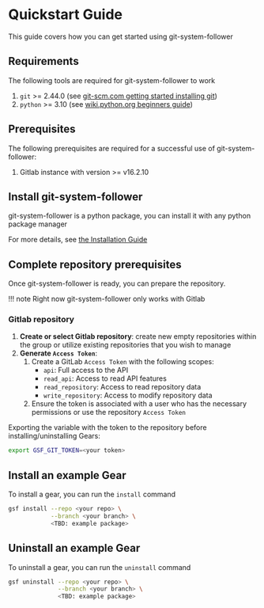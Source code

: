 # Quickstart Guide
This guide covers how you can get started using git-system-follower

## Requirements
The following tools are required for git-system-follower to work

1. `git` >= 2.44.0 (see [git-scm.com getting started installing git](https://git-scm.com/book/en/v2/Getting-Started-Installing-Git))
2. `python` >= 3.10 (see [wiki.python.org beginners guide](https://wiki.python.org/moin/BeginnersGuide/Download))

## Prerequisites
The following prerequisites are required for a successful use of git-system-follower:

1. Gitlab instance with version >= v16.2.10

## Install git-system-follower
git-system-follower is a python package, you can install it with any python package manager

For more details, see [the Installation Guide](installation.md)

## Complete repository prerequisites
Once git-system-follower is ready, you can prepare the repository.

!!! note
    Right now git-system-follower only works with Gitlab

### Gitlab repository
1. **Create or select Gitlab repository**: create new empty repositories within the group or utilize existing repositories that you wish to manage
2. **Generate `Access Token`**:  
    1. Create a GitLab `Access Token` with the following scopes:
        * `api`: Full access to the API
        * `read_api`: Access to read API features
        * `read_repository`: Access to read repository data
        * `write_repository`: Access to modify repository data
    2. Ensure the token is associated with a user who has the necessary permissions or use the repository `Access Token`

Exporting the variable with the token to the repository before installing/uninstalling Gears:
```bash
export GSF_GIT_TOKEN=<your token>
```

## Install an example Gear
To install a gear, you can run the `install` command
```bash
gsf install --repo <your repo> \
            --branch <your branch> \
            <TBD: example package>
```

## Uninstall an example Gear
To uninstall a gear, you can run the `uninstall` command
```bash
gsf uninstall --repo <your repo> \
              --branch <your branch> \
              <TBD: example package>
```

